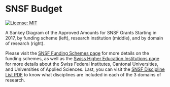 # SNSF Budget
[![License: MIT](https://img.shields.io/github/license/mashape/apistatus.svg)](https://github.com/zambujo/SNFBudget/blob/master/LICENSE)

A Sankey Diagram of the Approved Amounts for SNSF Grants Starting in 2017, by funding scheme (left), research institution (middle), and by domain of research (right).

Please visit the [SNSF Funding Schemes page](http://www.snf.ch/en/funding/selection-guide-for-funding-schemes/overview-of-funding-schemes/Pages/default.aspx) for more details on the funding schemes, as well as the [Swiss Higher Education Institutions page](https://www.swissuniversities.ch/en/higher-education-area/recognised-swiss-higher-education-institutions/) for more details about the Swiss Federal Institutes, Cantonal Universities, and Universities of Applied Sciences.  Last, you can visit the [SNSF Discipline List PDF](http://www.snf.ch/SiteCollectionDocuments/allg_disziplinenliste.pdf) to know what disciplines are included in each of the 3 domains of research.
